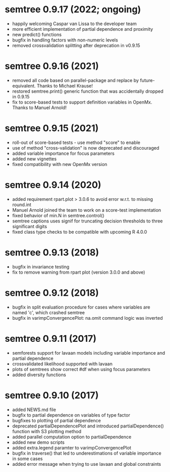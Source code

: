 # semtree 0.9.17 (2022; ongoing)

- happily welcoming Caspar van Lissa to the developer team
- more efficient implementation of partial dependence and proximity
- new predict() functions
- bugfix in handling factors with non-numeric levels
- removed crossvalidation splitting after deprecation in v0.9.15


# semtree 0.9.16 (2021)

- removed all code based on parallel-package and replace by future-equivalent. Thanks to Michael Krause!
- restored semtree.print() generic function that was accidentally dropped in 0.9.15
- fix to score-based tests to support definition variables in OpenMx. Thanks to Manuel Arnold!

# semtree 0.9.15 (2021)

- roll-out of score-based tests - use method "score" to enable 
- use of method "cross-validation" is now deprecated and discouraged
- added variable importance for focus parameters
- added new vignettes
- fixed compatibility with new OpenMx version

# semtree 0.9.14 (2020)

- added requirement rpart.plot > 3.0.6 to avoid error w.r.t. to missing round.int
- Manuel Arnold joined the team to work on a score-test implementation
- fixed behavior of min.N in semtree.control()
- semtree captions uses signif for truncating decision thresholds to three significant digits
- fixed class type checks to be compatible with upcoming R 4.0.0

# semtree 0.9.13 (2018)

- bugfix in invariance testing 
- fix to remove warning from rpart plot (version 3.0.0 and above)

# semtree 0.9.12 (2018)

- bugfix in split evaluation procedure for cases where variables are named 'c', which crashed semtree
- bugfix in varimpConvergencePlot: na.omit command logic was inverted

# semtree 0.9.11 (2017)

- semforests support for lavaan models including variable importance and partial dependence
- crossvalidated likelihood supported with lavaan
- plots of semtrees show correct #df when using focus parameters
- added diversity functions

# semtree 0.9.10 (2017)

- added NEWS.md file
- bugfix to partial dependence on variables of type factor
- bugfixes to plotting of partial dependence
- deprecated partialDependencePlot and introduced partialDependence() function with S3 plotting method
- added parallel computation option to partialDependence
- added new demo scripts
- added extra.legend paramter to varimpConvergencePlot
- bugfix in traverse() that led to underestimations of variable importance in some cases
- added error message when trying to use lavaan and global constraints